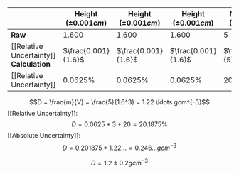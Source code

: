 ||Height $(\pm 0.001cm)$|Height $(\pm 0.001cm)$|Height $(\pm 0.001cm)$|Mass $(\pm 1g)$|
|--|--|--|--|--|
|**Raw**|1.600|1.600|1.600|5|
|[[Relative Uncertainty]] **Calculation**|$\frac{0.001}{1.6}$|$\frac{0.001}{1.6}$|$\frac{0.001}{1.6}$|$\frac{1}{5}$|
|[[Relative Uncertainty]]|$0.0625\%$|$0.0625\%$|$0.0625\%$|$20\%$|

$$D = \frac{m}{V} = \frac{5}{1.6^3} = 1.22 \ldots gcm^{-3}$$
[[Relative Uncertainty]]: $$D = 0.0625 * 3 + 20 = 20.1875\%$$
[[Absolute Uncertainty]]: $$D = 0.201875 * 1.22 \ldots = 0.246 \ldots gcm^{-3}$$

$$D= 1.2 \pm 0.2gcm^{-3}$$